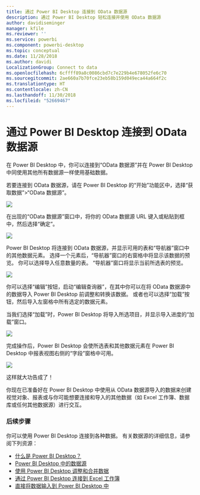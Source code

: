 ```yaml
---
title: 通过 Power BI Desktop 连接到 OData 数据源
description: 通过 Power BI Desktop 轻松连接并使用 OData 数据源
author: davidiseminger
manager: kfile
ms.reviewer: ''
ms.service: powerbi
ms.component: powerbi-desktop
ms.topic: conceptual
ms.date: 11/28/2018
ms.author: davidi
LocalizationGroup: Connect to data
ms.openlocfilehash: 6cffff89a8c0086cbd7c7e229b4e678052fe6c70
ms.sourcegitcommit: 2ae660a7b70fce23eb58b159d049eca44a664f2c
ms.translationtype: HT
ms.contentlocale: zh-CN
ms.lasthandoff: 11/30/2018
ms.locfileid: "52669467"
---
```

# <a name="connect-to-odata-feeds-in-power-bi-desktop"></a>通过 Power BI Desktop 连接到 OData 数据源
在 Power BI Desktop 中，你可以连接到“OData 数据源”并在 Power BI Desktop 中同使用其他所有数据源一样使用基础数据。

若要连接到 OData 数据源，请在 Power BI Desktop 的“开始”功能区中，选择“获取数据”>“OData 数据源”。

![](media/desktop-connect-odata/connect-to-odata_1.png)

在出现的“OData 数据源”窗口中，将你的 OData 数据源 URL 键入或粘贴到框中，然后选择“确定”。

![](media/desktop-connect-odata/connect-to-odata_2.png)

Power BI Desktop 将连接到 OData 数据源，并显示可用的表和“导航器”窗口中的其他数据元素。 选择一个元素后，“导航器”窗口的右窗格中将显示该数据的预览。 你可以选择导入任意数量的表。 “导航器”窗口将显示当前所选表的预览。

![](media/desktop-connect-odata/connect-to-odata_3.png)

你可以选择“编辑”按钮，启动“编辑查询器”，在其中你可以在将 OData 数据源中的数据导入 Power BI Desktop 前调整和转换该数据。 或者也可以选择“加载”按钮，然后导入左窗格中所有选定的数据元素。

当我们选择“加载”时，Power BI Desktop 将导入所选项目，并显示导入进度的“加载”窗口。

![](media/desktop-connect-odata/connect-to-odata_4.png)

完成操作后，Power BI Desktop 会使所选表和其他数据元素在 Power BI Desktop 中报表视图右侧的“字段”窗格中可用。

![](media/desktop-connect-odata/connect-to-odata_5.png)

这样就大功告成了！

你现在已准备好在 Power BI Desktop 中使用从 OData 数据源导入的数据来创建视觉对象、报表或与你可能想要连接和导入的其他数据（如 Excel 工作簿、数据库或任何其他数据源）进行交互。

### <a name="next-steps"></a>后续步骤
你可以使用 Power BI Desktop 连接到各种数据。 有关数据源的详细信息，请参阅下列资源：

* [什么是 Power BI Desktop？](desktop-what-is-desktop.md)
* [Power BI Desktop 中的数据源](desktop-data-sources.md)
* [使用 Power BI Desktop 调整和合并数据](desktop-shape-and-combine-data.md)
* [通过 Power BI Desktop 连接到 Excel 工作簿](desktop-connect-excel.md)   
* [直接将数据输入到 Power BI Desktop 中](desktop-enter-data-directly-into-desktop.md)   

